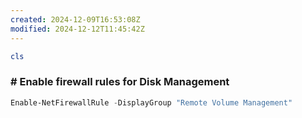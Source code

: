 ```yaml
---
created: 2024-12-09T16:53:08Z
modified: 2024-12-12T11:45:42Z
---
```


```PowerShell
cls
```

### # Enable firewall rules for Disk Management

```PowerShell
Enable-NetFirewallRule -DisplayGroup "Remote Volume Management"
```
